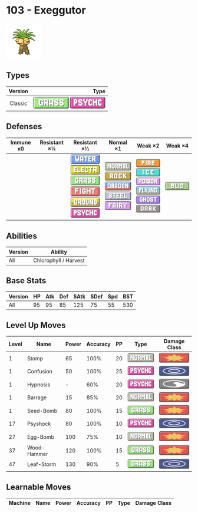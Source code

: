 # 103 - Exeggutor

![exeggutor](../img/pokemon/103.png)

## Types

| Version | Type                                                                  |
| :-----: | --------------------------------------------------------------------: |
| Classic | ![grass](../img/types/grass.png) ![psychic](../img/types/psychic.png) |

## Defenses

| Immune x0 | Resistant ×¼ | Resistant ×½                                                                                                                                                                                                                                | Normal ×1                                                                                                                                                                              | Weak ×2                                                                                                                                                                                                               | Weak ×4                      |
| --------- | ------------ | ------------------------------------------------------------------------------------------------------------------------------------------------------------------------------------------------------------------------------------------- | -------------------------------------------------------------------------------------------------------------------------------------------------------------------------------------- | --------------------------------------------------------------------------------------------------------------------------------------------------------------------------------------------------------------------- | ---------------------------- |
|           |              | ![water](../img/types/water.png)<br/>![electric](../img/types/electric.png)<br/>![grass](../img/types/grass.png)<br/>![fighting](../img/types/fighting.png)<br/>![ground](../img/types/ground.png)<br/>![psychic](../img/types/psychic.png) | ![normal](../img/types/normal.png)<br/>![rock](../img/types/rock.png)<br/>![dragon](../img/types/dragon.png)<br/>![steel](../img/types/steel.png)<br/>![fairy](../img/types/fairy.png) | ![fire](../img/types/fire.png)<br/>![ice](../img/types/ice.png)<br/>![poison](../img/types/poison.png)<br/>![flying](../img/types/flying.png)<br/>![ghost](../img/types/ghost.png)<br/>![dark](../img/types/dark.png) | ![bug](../img/types/bug.png) |

## Abilities

| Version | Ability               |
| ------- | --------------------- |
| All     | Chlorophyll / Harvest |

## Base Stats

| Version | HP | Atk | Def | SAtk | SDef | Spd | BST |
| ------- | -- | --- | --- | ---- | ---- | --- | --- |
| All     | 95 | 95  | 85  | 125  | 75   | 55  | 530 |

## Level Up Moves

| Level | Name        | Power | Accuracy | PP | Type                                 | Damage Class                           |
| ----- | ----------- | ----- | -------- | -- | ------------------------------------ | -------------------------------------- |
| 1     | Stomp       | 65    | 100%     | 20 | ![normal](../img/types/normal.png)   | ![physical](../img/types/physical.png) |
| 1     | Confusion   | 50    | 100%     | 25 | ![psychic](../img/types/psychic.png) | ![special](../img/types/special.png)   |
| 1     | Hypnosis    | -     | 60%      | 20 | ![psychic](../img/types/psychic.png) | ![status](../img/types/status.png)     |
| 1     | Barrage     | 15    | 85%      | 20 | ![normal](../img/types/normal.png)   | ![physical](../img/types/physical.png) |
| 1     | Seed-Bomb   | 80    | 100%     | 15 | ![grass](../img/types/grass.png)     | ![physical](../img/types/physical.png) |
| 17    | Psyshock    | 80    | 100%     | 10 | ![psychic](../img/types/psychic.png) | ![special](../img/types/special.png)   |
| 27    | Egg-Bomb    | 100   | 75%      | 10 | ![normal](../img/types/normal.png)   | ![physical](../img/types/physical.png) |
| 37    | Wood-Hammer | 120   | 100%     | 15 | ![grass](../img/types/grass.png)     | ![physical](../img/types/physical.png) |
| 47    | Leaf-Storm  | 130   | 90%      | 5  | ![grass](../img/types/grass.png)     | ![special](../img/types/special.png)   |

## Learnable Moves

| Machine | Name | Power | Accuracy | PP | Type | Damage Class |
| ------- | ---- | ----- | -------- | -- | ---- | ------------ |